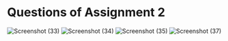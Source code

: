 # Questions of Assignment 2

![Screenshot (33)](https://github.com/aradhanayada/Assignment-2-solution/assets/103102710/b5e78c8f-2d0c-46d8-acd3-f37d482349b2)
![Screenshot (34)](https://github.com/aradhanayada/Assignment-2-solution/assets/103102710/6dc03f92-496e-467b-bcdf-519d04797398)
![Screenshot (35)](https://github.com/aradhanayada/Assignment-2-solution/assets/103102710/d35f011a-a1b9-4ddc-94d3-8a06c038fccf)
![Screenshot (37)](https://github.com/aradhanayada/Assignment-2-solution/assets/103102710/08c2f9ee-bfa3-4c0e-99ac-5f2735f082d3)
